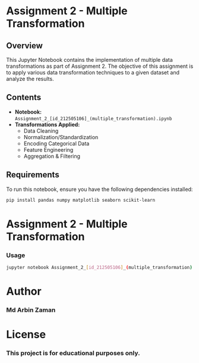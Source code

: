 # Assignment 2 - Multiple Transformation  

## Overview  
This Jupyter Notebook contains the implementation of multiple data transformations as part of Assignment 2. The objective of this assignment is to apply various data transformation techniques to a given dataset and analyze the results.  

## Contents  
- **Notebook:** `Assignment_2_[id_212505106]_(multiple_transformation).ipynb`  
- **Transformations Applied:**  
  - Data Cleaning  
  - Normalization/Standardization  
  - Encoding Categorical Data  
  - Feature Engineering  
  - Aggregation & Filtering  

## Requirements  
To run this notebook, ensure you have the following dependencies installed:  

```bash
pip install pandas numpy matplotlib seaborn scikit-learn

```

# Assignment 2 - Multiple Transformation  

### Usage
```bash
jupyter notebook Assignment_2_[id_212505106]_(multiple_transformation).ipynb
```

# Author
### Md Arbin Zaman

# License
### This project is for educational purposes only.
